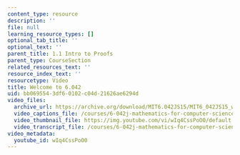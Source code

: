 ```yaml
---
content_type: resource
description: ''
file: null
learning_resource_types: []
optional_tab_title: ''
optional_text: ''
parent_title: 1.1 Intro to Proofs
parent_type: CourseSection
related_resources_text: ''
resource_index_text: ''
resourcetype: Video
title: Welcome to 6.042
uid: bb069554-3df6-0102-c04d-21626ae6294d
video_files:
  archive_url: https://archive.org/download/MIT6.042JS15/MIT6_042JS15_welcome_6042S15_ipod.mp4
  video_captions_file: /courses/6-042j-mathematics-for-computer-science-spring-2015/28279f1c9b585bbdae619efa4ca8d9e1_wIq4CssPoO0.vtt
  video_thumbnail_file: https://img.youtube.com/vi/wIq4CssPoO0/default.jpg
  video_transcript_file: /courses/6-042j-mathematics-for-computer-science-spring-2015/1a9851870113c97bec450f26c0ec5a77_wIq4CssPoO0.pdf
video_metadata:
  youtube_id: wIq4CssPoO0
---
```

